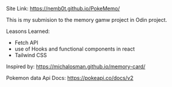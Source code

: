 Site Link: https://nemb0t.github.io/PokeMemo/

This is my submision to the memory gamw project in Odin project.

Leasons Learned:
- Fetch API 
- use of Hooks and functional components in react
- Tailwind CSS

Inspired by: https://michalosman.github.io/memory-card/

Pokemon data Api Docs: https://pokeapi.co/docs/v2